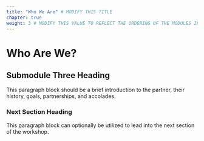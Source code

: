 ```yaml
---
title: "Who We Are" # MODIFY THIS TITLE
chapter: true
weight: 3 # MODIFY THIS VALUE TO REFLECT THE ORDERING OF THE MODULES IF APPLICABLE
---
```


# Who Are We? <!-- MODIFY THIS HEADING TO REFLECT THE PROBLEM THE WORKSHOP IS ADDRESSING -->

## Submodule Three Heading <!-- MODIFY THIS SUBHEADING -->
This paragraph block should be a brief introduction to the partner, their history, goals, partnerships, and accolades. <br>

### Next Section Heading <!-- MODIFY THIS HEADING -->
This paragraph block can optionally be utilized to lead into the next section of the workshop.
